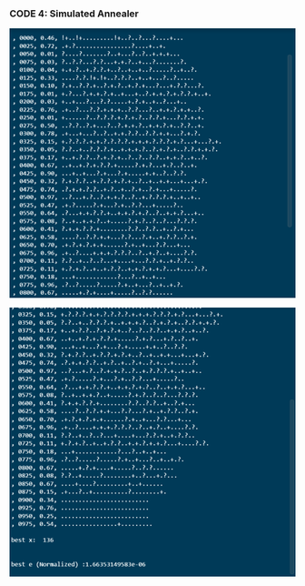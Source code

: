 ### CODE 4: Simulated Annealer
![Schaeffer](https://github.com/juhidesai/x9115baymax/blob/master/hw/code/4/1.PNG)   

![Schaeffer cont](https://github.com/juhidesai/x9115baymax/blob/master/hw/code/4/2.PNG)   

